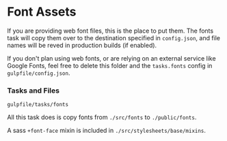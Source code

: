 # Font Assets

If you are providing web font files, this is the place to put them. The fonts task will copy them over to the destination specified in `config.json`, and file names will be reved in production builds (if enabled).

If you don't plan using web fonts, or are relying on an external service like Google Fonts, feel free to delete this folder and the `tasks.fonts` config in `gulpfile/config.json`.

### Tasks and Files
```
gulpfile/tasks/fonts
```
All this task does is copy fonts from `./src/fonts` to `./public/fonts`. 

A sass `+font-face` mixin is included in `./src/stylesheets/base/mixins`.
